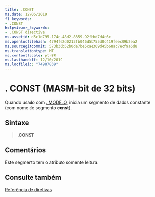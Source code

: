 ```yaml
---
title: .CONST
ms.date: 12/06/2019
f1_keywords:
- .CONST
helpviewer_keywords:
- .CONST directive
ms.assetid: d5c1d795-174c-48d2-8359-92fbbd7d4c6c
ms.openlocfilehash: 4794fe2d0213fb046d5b755d0c419feec09b2ea2
ms.sourcegitcommit: 573b36b52b0de7be5cae309d45b68ac7ecf9a6d8
ms.translationtype: MT
ms.contentlocale: pt-BR
ms.lasthandoff: 12/10/2019
ms.locfileid: "74987839"
---
```

# <a name="const-32-bit-masm"></a>. CONST (MASM-bit de 32 bits)

Quando usado com [. MODELO](../../assembler/masm/dot-model.md), inicia um segmento de dados constante (com nome de segmento **const**).

## <a name="syntax"></a>Sintaxe

> **.CONST**

## <a name="remarks"></a>Comentários

Este segmento tem o atributo somente leitura.

## <a name="see-also"></a>Consulte também

[Referência de diretivas](../../assembler/masm/directives-reference.md)
